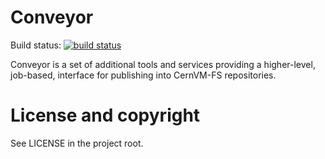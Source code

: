# Conveyor

Build status: [![build status](https://travis-ci.org/cvmfs/conveyor.svg?branch=master)](https://travis-ci.org/cvmfs/conveyor)

Conveyor is a set of additional tools and services providing a higher-level, job-based, interface for publishing into CernVM-FS repositories.

# License and copyright

See LICENSE in the project root.
